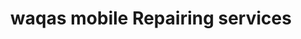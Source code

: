 ---
title: "waqas mobile Repairing services"
url: /karachi/waqas-mobile-repairing-services/
shop: mobile phone
---